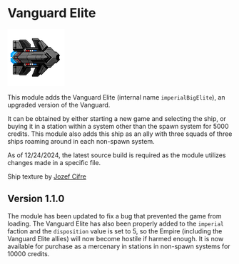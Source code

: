 # Vanguard Elite
![image](assets/ships/imperialBigElite/imperialBigElite.png)

This module adds the Vanguard Elite (internal name `imperialBigElite`), an upgraded version of the Vanguard.

It can be obtained by either starting a new game and selecting the ship, or buying it in a station 
within a system other than the spawn system for 5000 credits. This module also adds this ship as an ally 
with three squads of three ships roaming around in each non-spawn system.

As of 12/24/2024, the latest source build is required as the module utilizes changes made in a specific
file.

Ship texture by [Jozef Cifre](https://github.com/jozefcifre)

## Version 1.1.0

The module has been updated to fix a bug that prevented the game from loading. The Vanguard Elite has also
been properly added to the `imperial` faction and the `disposition` value is set to 5, so the Empire
(including the Vanguard Elite allies) will now become hostile if harmed enough. It is now available for
purchase as a mercenary in stations in non-spawn systems for 10000 credits.
